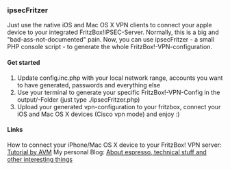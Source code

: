 ### ipsecFritzer

Just use the native iOS and Mac OS X VPN clients to connect your apple device to your integrated FritzBox!IPSEC-Server. Normally, this is a big and "bad-ass-not-documented" pain. Now, you can use ipsecFritzer - a small PHP console script - to generate the whole FritzBox!-VPN-configuration.

#### Get started

1. Update config.inc.php with your local network range, accounts you want to have generated, passwords and everything else
2. Use your terminal to generate your specific FritzBox!-VPN-Config in the output/-Folder (just type ./ipsecFritzer.php)
3. Upload your generated vpn-configuration to your fritzbox, connect your iOS and Mac OS X devices (Cisco vpn mode) and enjoy :)

#### Links

How to connect your iPhone/Mac OS X device to your FritzBox! VPN server: 
[Tutorial by AVM](http://www.avm.de/de/Service/Service-Portale/Service-Portal/VPN_Interoperabilitaet/16206.php)
My personal Blog: 
[About espresso, technical stuff and other interesting things](http://brgmn.de)
